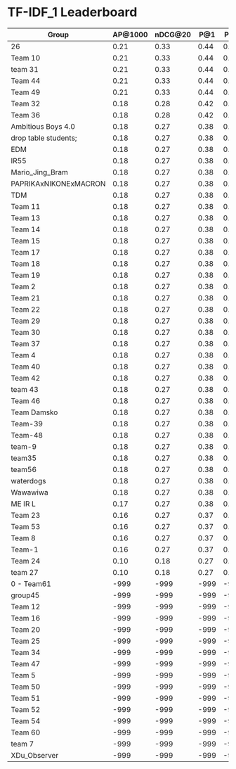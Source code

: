 # TF-IDF_1 Leaderboard

| Group | AP@1000 | nDCG@20 | P@1 | P@5 |
|-----|-----|-----|-----|-----|
| 26 | 0.21 | 0.33 | 0.44 | 0.28 |
| Team 10 | 0.21 | 0.33 | 0.44 | 0.28 |
| team 31 | 0.21 | 0.33 | 0.44 | 0.28 |
| Team 44 | 0.21 | 0.33 | 0.44 | 0.28 |
| Team 49 | 0.21 | 0.33 | 0.44 | 0.28 |
| Team 32 | 0.18 | 0.28 | 0.42 | 0.23 |
| Team 36 | 0.18 | 0.28 | 0.42 | 0.23 |
| Ambitious Boys 4.0 | 0.18 | 0.27 | 0.38 | 0.22 |
| drop table students; | 0.18 | 0.27 | 0.38 | 0.22 |
| EDM | 0.18 | 0.27 | 0.38 | 0.22 |
| IR55 | 0.18 | 0.27 | 0.38 | 0.22 |
| Mario_Jing_Bram | 0.18 | 0.27 | 0.38 | 0.22 |
| PAPRIKAxNIKONExMACRON | 0.18 | 0.27 | 0.38 | 0.22 |
| TDM | 0.18 | 0.27 | 0.38 | 0.22 |
| Team 11 | 0.18 | 0.27 | 0.38 | 0.22 |
| Team 13 | 0.18 | 0.27 | 0.38 | 0.22 |
| Team 14 | 0.18 | 0.27 | 0.38 | 0.22 |
| Team 15 | 0.18 | 0.27 | 0.38 | 0.22 |
| Team 17 | 0.18 | 0.27 | 0.38 | 0.22 |
| Team 18 | 0.18 | 0.27 | 0.38 | 0.22 |
| Team 19 | 0.18 | 0.27 | 0.38 | 0.22 |
| Team 2 | 0.18 | 0.27 | 0.38 | 0.22 |
| Team 21 | 0.18 | 0.27 | 0.38 | 0.22 |
| Team 22 | 0.18 | 0.27 | 0.38 | 0.22 |
| Team 29 | 0.18 | 0.27 | 0.38 | 0.22 |
| Team 30 | 0.18 | 0.27 | 0.38 | 0.22 |
| Team 37 | 0.18 | 0.27 | 0.38 | 0.22 |
| Team 4 | 0.18 | 0.27 | 0.38 | 0.22 |
| Team 40 | 0.18 | 0.27 | 0.38 | 0.22 |
| Team 42 | 0.18 | 0.27 | 0.38 | 0.22 |
| team 43 | 0.18 | 0.27 | 0.38 | 0.22 |
| Team 46 | 0.18 | 0.27 | 0.38 | 0.22 |
| Team Damsko | 0.18 | 0.27 | 0.38 | 0.22 |
| Team-39 | 0.18 | 0.27 | 0.38 | 0.22 |
| Team-48 | 0.18 | 0.27 | 0.38 | 0.22 |
| team-9 | 0.18 | 0.27 | 0.38 | 0.22 |
| team35 | 0.18 | 0.27 | 0.38 | 0.22 |
| team56 | 0.18 | 0.27 | 0.38 | 0.22 |
| waterdogs | 0.18 | 0.27 | 0.38 | 0.22 |
| Wawawiwa | 0.18 | 0.27 | 0.38 | 0.22 |
| ME IR L | 0.17 | 0.27 | 0.38 | 0.22 |
| Team 23 | 0.16 | 0.27 | 0.37 | 0.22 |
| Team 53 | 0.16 | 0.27 | 0.37 | 0.22 |
| Team 8 | 0.16 | 0.27 | 0.37 | 0.22 |
| Team-1 | 0.16 | 0.27 | 0.37 | 0.22 |
| Team 24 | 0.10 | 0.18 | 0.27 | 0.16 |
| team 27 | 0.10 | 0.18 | 0.27 | 0.16 |
| 0 - Team61 | -999 | -999 | -999 | -999 |
| group45 | -999 | -999 | -999 | -999 |
| Team 12 | -999 | -999 | -999 | -999 |
| Team 16 | -999 | -999 | -999 | -999 |
| Team 20 | -999 | -999 | -999 | -999 |
| Team 25 | -999 | -999 | -999 | -999 |
| Team 34 | -999 | -999 | -999 | -999 |
| Team 47 | -999 | -999 | -999 | -999 |
| Team 5 | -999 | -999 | -999 | -999 |
| Team 50 | -999 | -999 | -999 | -999 |
| Team 51 | -999 | -999 | -999 | -999 |
| Team 52 | -999 | -999 | -999 | -999 |
| Team 54 | -999 | -999 | -999 | -999 |
| Team 60 | -999 | -999 | -999 | -999 |
| team 7 | -999 | -999 | -999 | -999 |
| XDu_Observer | -999 | -999 | -999 | -999 |


